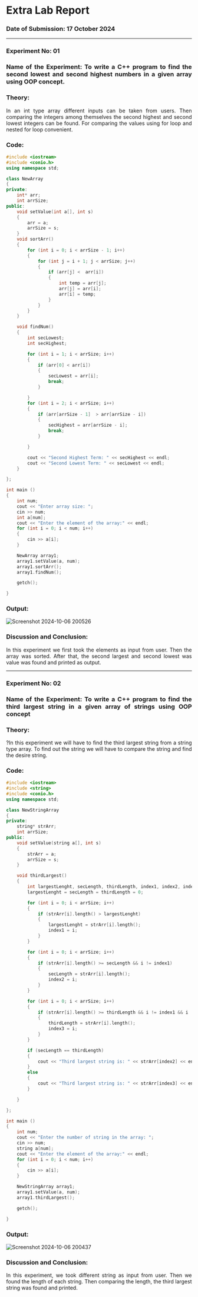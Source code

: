 # Extra Lab Report
### Date of Submission: 17 October 2024
____

### Experiment No: 01
<h3 align = "justify"> Name of the Experiment: To write a C++ program to find the second lowest and second highest numbers in a given array using OOP concept.</h3>

### Theory: 
<p align = "justify" >In an int type array different inputs can be taken from users. Then comparing the integers among themselves the second highest and second lowest integers can be found. For comparing the values using for loop and nested for loop convenient.</p>

### Code:
```cpp
#include <iostream>
#include <conio.h>
using namespace std;

class NewArray
{
private:
    int* arr;
    int arrSize;
public:
    void setValue(int a[], int s)
    {
        arr = a;
        arrSize = s;
    }
    void sortArr()
    {
        for (int i = 0; i < arrSize - 1; i++)
        {
            for (int j = i + 1; j < arrSize; j++)
            {
                if (arr[j] <  arr[i])
                {
                    int temp = arr[j];
                    arr[j] = arr[i];
                    arr[i] = temp;
                }
            }
        }
    }

    void findNum()
    {
        int secLowest;
        int secHighest;

        for (int i = 1; i < arrSize; i++)
        {
            if (arr[0] < arr[i])
            {
                secLowest = arr[i];
                break;
            }

        }
        for (int i = 2; i < arrSize; i++)
        {
            if (arr[arrSize - 1]  > arr[arrSize - i])
            {
                secHighest = arr[arrSize - i];
                break;
            }

        }

        cout << "Second Highest Term: " << secHighest << endl;
        cout << "Second Lowest Term: " << secLowest << endl;
    }

};

int main ()
{
    int num;
    cout << "Enter array size: ";
    cin >> num;
    int a[num];
    cout << "Enter the element of the array:" << endl;
    for (int i = 0; i < num; i++)
    {
        cin >> a[i];
    }

    NewArray array1;
    array1.setValue(a, num);
    array1.sortArr();
    array1.findNum();

    getch();

}

```

### Output:
![Screenshot 2024-10-06 200526](https://github.com/user-attachments/assets/10c6cee5-608c-45d7-8954-b5c16139aa6a)
### Discussion and Conclusion:
<p align = "justify" >In this experiment we first took the elements as input from user. Then the array was sorted. After that, the second largest and second lowest was value was found and printed as output.</p>

___

### Experiment No: 02
<h3 align = "justify"> Name of the Experiment: To write a C++ program to find the third largest string in a given array of strings using OOP concept</h3>

### Theory: 
<p align = "justify" >?In this experiment we will have to find the third largest string from a string type array. To find out the string we will have to compare the string and find the desire string.</p>

### Code:
```cpp
#include <iostream>
#include <string>
#include <conio.h>
using namespace std;

class NewStringArray
{
private:
    string* strArr;
    int arrSize;
public:
    void setValue(string a[], int s)
    {
        strArr = a;
        arrSize = s;
    }

    void thirdLargest()
    {
        int largestLenght, secLength, thirdLength, index1, index2, index3;
        largestLenght = secLength = thirdLength = 0;

        for (int i = 0; i < arrSize; i++)
        {
            if (strArr[i].length() > largestLenght)
            {
                largestLenght = strArr[i].length();
                index1 = i;
            }
        }

        for (int i = 0; i < arrSize; i++)
        {
            if (strArr[i].length() >= secLength && i != index1)
            {
                secLength = strArr[i].length();
                index2 = i;
            }
        }

        for (int i = 0; i < arrSize; i++)
        {
            if (strArr[i].length() >= thirdLength && i != index1 && i != index2)
            {
                thirdLength = strArr[i].length();
                index3 = i;
            }
        }

        if (secLength == thirdLength)
        {
            cout << "Third largest string is: " << strArr[index2] << endl;
        }
        else
        {
            cout << "Third largest string is: " << strArr[index3] << endl;
        }

    }

};

int main ()
{
    int num;
    cout << "Enter the number of string in the array: ";
    cin >> num;
    string a[num];
    cout << "Enter the element of the array:" << endl;
    for (int i = 0; i < num; i++)
    {
        cin >> a[i];
    }

    NewStringArray array1;
    array1.setValue(a, num);
    array1.thirdLargest();

    getch();

}

```

### Output:
![Screenshot 2024-10-06 200437](https://github.com/user-attachments/assets/d52a6620-0deb-4748-a80d-e2d861cbb336)
### Discussion and Conclusion:
<p align = "justify" >In this experiment, we took different string as input from user. Then we found the length of each string. Then comparing the length, the third largest string was found and printed.</p>
